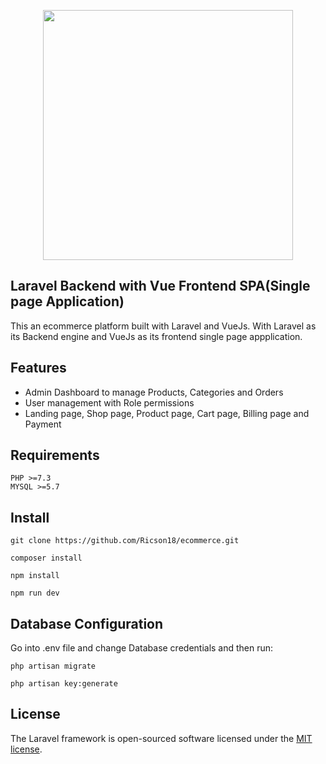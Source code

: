 <p align="center"><a href="https://laravel.com" target="_blank"><img src="https://raw.githubusercontent.com/laravel/art/master/logo-lockup/5%20SVG/2%20CMYK/1%20Full%20Color/laravel-logolockup-cmyk-red.svg" width="400"></a></p>
<!-- 
<p align="center">
<a href="https://travis-ci.org/laravel/framework"><img src="https://travis-ci.org/laravel/framework.svg" alt="Build Status"></a>
<a href="https://packagist.org/packages/laravel/framework"><img src="https://img.shields.io/packagist/dt/laravel/framework" alt="Total Downloads"></a>
<a href="https://packagist.org/packages/laravel/framework"><img src="https://img.shields.io/packagist/v/laravel/framework" alt="Latest Stable Version"></a>
<a href="https://packagist.org/packages/laravel/framework"><img src="https://img.shields.io/packagist/l/laravel/framework" alt="License"></a>
</p> -->

## Laravel Backend with Vue Frontend SPA(Single page Application)

This an ecommerce platform built with Laravel and VueJs. With Laravel as its Backend engine and VueJs as its frontend single page appplication.

## Features
- Admin Dashboard to manage Products, Categories and Orders
- User management with Role permissions
- Landing page, Shop page, Product page, Cart page, Billing page and Payment


<!-- - [Simple, fast routing engine](https://laravel.com/docs/routing).
- [Powerful dependency injection container](https://laravel.com/docs/container).
- Multiple back-ends for [session](https://laravel.com/docs/session) and [cache](https://laravel.com/docs/cache) storage.
- Expressive, intuitive [database ORM](https://laravel.com/docs/eloquent).
- Database agnostic [schema migrations](https://laravel.com/docs/migrations).
- [Robust background job processing](https://laravel.com/docs/queues).
- [Real-time event broadcasting](https://laravel.com/docs/broadcasting). -->


## Requirements
<pre>
<code>PHP >=7.3
MYSQL >=5.7</code>
</pre>

## Install
<pre><code>git clone https://github.com/Ricson18/ecommerce.git</code></pre>
<pre><code>composer install</code></pre>
<pre><code>npm install</code></pre>
<pre><code>npm run dev</code></pre>


## Database Configuration
Go into .env file and change Database credentials and then run:
<pre><code>php artisan migrate</code></pre>
<pre><code>php artisan key:generate</code></pre>

## License

The Laravel framework is open-sourced software licensed under the [MIT license](https://opensource.org/licenses/MIT).